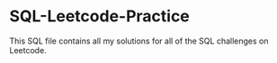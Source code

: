 # SQL-Leetcode-Practice

This SQL file contains all my solutions for all of the SQL challenges on Leetcode.
